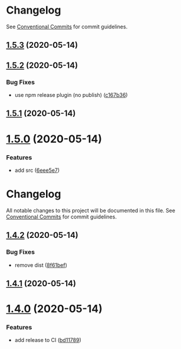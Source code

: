 # Changelog

See
[Conventional Commits](https://conventionalcommits.org) for commit guidelines.

## [1.5.3](https://github.com/ilyaulyanov/action-assign-random-reviewer/compare/v1.5.2...v1.5.3) (2020-05-14)

## [1.5.2](https://github.com/ilyaulyanov/action-assign-random-reviewer/compare/v1.5.1...v1.5.2) (2020-05-14)


### Bug Fixes

* use npm release plugin (no publish) ([c167b36](https://github.com/ilyaulyanov/action-assign-random-reviewer/commit/c167b36ea996ce3a4da5439f044f3a1229306da4))

## [1.5.1](https://github.com/ilyaulyanov/action-assign-random-reviewer/compare/v1.5.0...v1.5.1) (2020-05-14)

# [1.5.0](https://github.com/ilyaulyanov/action-assign-random-reviewer/compare/v1.4.2...v1.5.0) (2020-05-14)


### Features

* add src ([6eee5e7](https://github.com/ilyaulyanov/action-assign-random-reviewer/commit/6eee5e7c75a10fdb3a8ba9a9a5dc423364cb52ae))

# Changelog

All notable changes to this project will be documented in this file. See
[Conventional Commits](https://conventionalcommits.org) for commit guidelines.

## [1.4.2](https://github.com/ilyaulyanov/action-assign-random-reviewer/compare/v1.4.1...v1.4.2) (2020-05-14)


### Bug Fixes

* remove dist ([8f61bef](https://github.com/ilyaulyanov/action-assign-random-reviewer/commit/8f61bef3184a08b039c93fbac13d6162eb2b00e7))

## [1.4.1](https://github.com/ilyaulyanov/action-assign-random-reviewer/compare/v1.4.0...v1.4.1) (2020-05-14)

# [1.4.0](https://github.com/ilyaulyanov/action-assign-random-reviewer/compare/v1.3.0...v1.4.0) (2020-05-14)


### Features

* add release to CI ([bd11789](https://github.com/ilyaulyanov/action-assign-random-reviewer/commit/bd117898d501b1fdb2a3bffc189484635ab94391))
